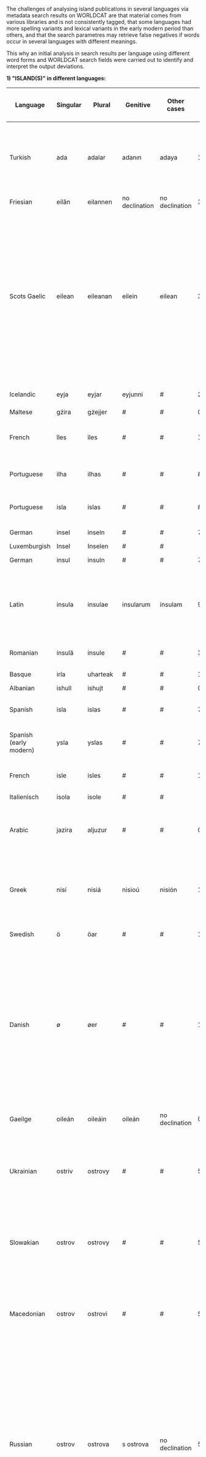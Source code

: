 The challenges of analysing island publications in several languages via metadata search results on WORLDCAT are that material comes from various libraries and is not consistently tagged, that some languages had more spelling variants and lexical variants in the early modern period than others, and that the search parametres may retrieve false negatives if words occur in several languages with different meanings.

This why an initial analysis in search results per language using different word forms and WORLDCAT search fields were carried out to identify and interpret the output deviations.

**1) "ISLAND(S)" in different languages:**

| Language               | Singular | Plural   | Genitive       | Other cases    | ti: 1600-1800: all | su: 1600-1800: all | ti: own language | su: own language    | su: English search | National catalogue       | Results national  | Comments                                                                                                                                                                                                                                                                                                                                                                                                                                                   |
| ---------------------- | -------- | -------- | -------------- | -------------- | ------------------ | ------------------ | ---------------- | ------------------- | ------------------ | ------------------------ | ----------------- | ---------------------------------------------------------------------------------------------------------------------------------------------------------------------------------------------------------------------------------------------------------------------------------------------------------------------------------------------------------------------------------------------------------------------------------------------------------- |
| Turkish                | ada      | adalar   | adanın         | adaya          | 172                | 47                 | 4                | 0                   | 1                  | #                        | #                 | No Ottoman Turkish words are tagged in modern Turkish. 3 works in Ottoman Turkish were found with modern titles. 41 results in title search have no defined language.                                                                                                                                                                                                                                                                                      |
| Friesian               | eilân    | eilannen | no declination | no declination | 3                  | 2                  | 0                | 0                   | 0                  | #                        | #                 |                                                                                                                                                                                                                                                                                                                                                                                                                                                            |
| Scots Gaelic           | eilean   | eileanan | eilein         | eilean         | 3                  | 2                  | 3                | 0                   |                    | Jisc Library Hub         | 9                 | Two of the books were printed in Duneidin, one in Glasgow. The oldest work listed is: Comh-chruinneachidh orannaigh Gaidhealach, le Raonuill MacDomhnuill, aunn 'n Eilean Eigg. Vol. I., by Ronald MacDonald, of the Isle of Eigg.; Angus MacGillivray, of MacGillivray; Duneidiunn : Clo-bhuailt ann le Walter Ruddiman, M, DCC, LXXVI. \[1776\]                                                                                                          |
| Icelandic              | eyja     | eyjar    | eyjunni        | #              | 2                  | 0                  | 0                | 0                   | 32                 | #                        | #                 | Both results are in fact written in Danish.                                                                                                                                                                                                                                                                                                                                                                                                                |
| Maltese                | gżira    | gżejjer  | #              | #              | 0                  | 0                  | 0                | 0                   | 0                  | #                        | #                 |                                                                                                                                                                                                                                                                                                                                                                                                                                                            |
| French                 | îles     | îles     | #              | #              | 154,334            | 17,394             | 72721            | 10349               | 1817               | BNF catalogue générale   | 19363             | Results for "isle" still include many results in English?? SUDOC has only 1127 results?                                                                                                                                                                                                                                                                                                                                                                    |
| Portuguese             | ilha     | ilhas    | #              | #              | #                  | #                  | #                | #                   | 40                 | PORBASE                  | \> 5218           | Most results are in Spanish, partly tagged in Portuguese.                                                                                                                                                                                                                                                                                                                                                                                                  |
| Portuguese             | isla     | islas    | #              | #              | #                  | #                  | #                | #                   | 40                 | PORBASE                  | \> 5218           | Most results are in Spanish, partly tagged in Portuguese.                                                                                                                                                                                                                                                                                                                                                                                                  |
| German                 | insel    | inseln   | #              | #              | 7,121              | 1,205              | 6303             | 119                 | 441                | K10plus                  | 2.326             | 370 items have no identified language!                                                                                                                                                                                                                                                                                                                                                                                                                     |
| Luxemburgish           | Insel    | Inselen  | #              | #              |                    |                    |                  |                     | 0                  | #                        | #                 |                                                                                                                                                                                                                                                                                                                                                                                                                                                            |
| German                 | insul    | insuln   | #              | #              | 7,121              | 1,205              | 6303             | 119                 | 441                | K10plus                  | 2.326             | 370 items have no identified language!                                                                                                                                                                                                                                                                                                                                                                                                                     |
| Latin                  | insula   | insulae  | insularum      | insulam        | 9,356              | 8                  | 5707             | 4                   | 742                | #                        | #                 | Inclusion of different cases makes a huge difference in title search by circa 3000 items! On the other hand, no library uses tags in Latin.                                                                                                                                                                                                                                                                                                                |
| Romanian               | insulă   | insule   | #              | #              | 3,150              | 5                  | 0                | 0                   | 0                  | #                        | #                 | The majority of results in title search are in Latin.                                                                                                                                                                                                                                                                                                                                                                                                      |
| Basque                 | irla     | uharteak | #              | #              | 1                  | 0                  | 0                | 0                   | 0                  | #                        | #                 | The only result found is in Spanish.                                                                                                                                                                                                                                                                                                                                                                                                                       |
| Albanian               | ishull   | ishujt   | #              | #              | 0                  | 0                  | 0                | 0                   | 0                  | #                        | #                 |                                                                                                                                                                                                                                                                                                                                                                                                                                                            |
| Spanish                | isla     | islas    | #              | #              | 7,822              | 1,136              | 5502             | 563                 | 315                | Spanish National LIbrary | 2517              | Catálogo Colectivo REBIUN: Interner Fehler beim Verbindungsaufbau.                                                                                                                                                                                                                                                                                                                                                                                         |
| Spanish (early modern) | ysla     | yslas    | #              | #              | 7,822              | 1,136              | 5502             | 563                 | 315                | Spanish National LIbrary | 2517              | Catálogo Colectivo REBIUN: Interner Fehler beim Verbindungsaufbau.                                                                                                                                                                                                                                                                                                                                                                                         |
| French                 | isle     | isles    | #              | #              | 154,334            | 17,394             | 72721            | 10349               | 1817               | BNF catalogue générale   | 19363             | Catálogo Colectivo REBIUN: Interner Fehler beim Verbindungsaufbau.                                                                                                                                                                                                                                                                                                                                                                                         |
| Italienisch            | isola    | isole    | #              | #              |                    |                    |                  |                     | 295                | #                        | #                 |                                                                                                                                                                                                                                                                                                                                                                                                                                                            |
| Arabic                 | jazira   | aljuzur  | #              | #              | 0                  | 0                  | 0                | 0                   | 2                  | #                        | #                 | PROBLEM: early modern Arabic may have used different words. Transliterations of non-Latin script may vary!!                                                                                                                                                                                                                                                                                                                                                |
| Greek                  | nisí     | nisiá    | nisioú         | nisión         | 1,721              | 87                 | 10               | 0                   | 3                  | #                        | #                 | Greek includes old and modern Greek. One result was in Ottoman Turkish plus Latin. Inclusion of all cases did not affect the search results.                                                                                                                                                                                                                                                                                                               |
| Swedish                | ö        | öar      | #              | #              | 137,308            | 12,339             | 1647             | 6                   | 17                 | #                        | #                 | PROBLEM: result list retrieves "ö" in many contexts.                                                                                                                                                                                                                                                                                                                                                                                                       |
| Danish                 | ø        | øer      | #              | #              | 137,443            | 12,684             | 501              | 88                  | 279                | #                        | #                 | 125 results are in Scottish Gaelic, using "o" in the title in the meaning of "from". Oldest Danish book: En kort dog fuldstændig Historie, af en Islænder ved Navn Arne Joensen, som Anno 1747 kom i Laug med et underjordisk Fruentimmer, og Derefter blev lykkeligen frelset af Hendes Snare, \[S.l.\], trykt i dette Aar.                                                                                                                               |
| Gaeilge                | oileán   | oileáin  | oileán         | no declination | 0                  | 0                  | 0                | 0                   | 0                  | #                        | #                 | PROBLEM: prior to the 20th century, Irish spelling was not normalised.                                                                                                                                                                                                                                                                                                                                                                                     |
| Ukrainian              | ostriv   | ostrovy  | #              | #              | 50                 | 15                 | 0                | 0                   | 0                  | #                        | #                 | Results are Russian, Hebrew or in Western languages. Several results in English, Dutch etc. were tagged with slawic island names and thus showed up in the result list.                                                                                                                                                                                                                                                                                    |
| Slowakian              | ostrov   | ostrovy  | #              | #              | 50                 | 15                 | 0                | 0                   | 0                  | #                        | #                 | Results are Russian, Hebrew or in Western languages. Several results in English, Dutch etc. were tagged with slawic island names and thus showed up in the result list.                                                                                                                                                                                                                                                                                    |
| Macedonian             | ostrov   | ostrovi  | #              | #              | 50                 | 15                 | 0                | 0                   | 0                  | #                        | #                 | Results are Russian, Hebrew or in Western languages. Several results in English, Dutch etc. were tagged with slawic island names and thus showed up in the result list.                                                                                                                                                                                                                                                                                    |
| Russian                | ostrov   | ostrova  | s ostrova      | no declination | 50                 | 15                 | 41               | 1                   | 34                 | #                        | #                 | Most of the Russian results were printed in St. Petersburg. The oldest Russian result listed is the map "Kniga glagolemai︠a︡ kosmografii︠a︡ perevedena bystʹ s rimskago i︠a︡zyka v neī opisany gosudarstva i zemli i znatnye ostrova i v kotoroĭ chasti zhivut katorie li︠u︡di", \[Russia\] : \[publisher not identified\], \[17--\]. Several results in English, Dutch etc. were tagged with slawic island names and thus showed up in the result list. |
| Czech                  | ostrov   | ostrovy  | #              | #              | 50                 | 15                 | 0                | 0                   | 0                  | #                        | #                 | Results are Russian, Hebrew or in Western languages. Several results in English, Dutch etc. were tagged with slawic island names and thus showed up in the result list.                                                                                                                                                                                                                                                                                    |
| Bosnian                | ostrvo   | ostrva   | #              | #              | 0                  | 0                  | 0                | 0                   | 0                  | #                        | #                 | No library catalogues from Bosnia included?                                                                                                                                                                                                                                                                                                                                                                                                                |
| Serbian                | ostrvo   | ostrva   | #              | #              | 0                  | 0                  | 0                | 0                   | 0                  | #                        | #                 | No library catalogues from Serbia included?                                                                                                                                                                                                                                                                                                                                                                                                                |
| Slowenian              | otok     | otoki    | #              | #              | 4                  | 7                  | 0                | 0                   | 0                  | #                        | #                 | All results are foreign results in Slowenian libraries. The languages retrieved are Polish, Japanese and Mongolian.                                                                                                                                                                                                                                                                                                                                        |
| Croatian               | otok     | otoci    | s otoka        | #              | 4                  | 7                  | 0                | 0                   | 0                  | #                        | #                 | All results are foreign results in Slowenian libraries. The languages retrieved are Polish, Japanese and Mongolian.                                                                                                                                                                                                                                                                                                                                        |
| Norwegian              | øy       | øyer     | #              | #              | 2,789              | 110                | 1                | 1                   | 1                  | #                        | #                 | Oldest result: Christiani VI. has lineas offert<br>Autor: Jens Aalborg; Joh Fr Clasen; Susanne Kraft; Christ Rud Müller; Ole Camstrup; Joh Bald Rud Heber; C Sehestedt; N Sass; J Posth; Hans Bloch; J G Obbenhausen; Thom Jensen; Ped Sparkiær; N Feddersen, Verlag: Christianiæ, 1733. The subject result is: Sogneprestenes manntall 1664-1666, by Øyer prestegjeld (Oppland)<br>                                                                      |
| Estonian               | saar     | saartel  | #              | #              | 512                | 66                 | 0                | 0                   | 0                  | #                        | #                 | Comparatively many Hebrew results on a different topic.                                                                                                                                                                                                                                                                                                                                                                                                    |
| Finnish                | saari    | saarilla | #              | #              | 512                | 66                 | 0                | 0                   | 0                  | #                        | #                 | Comparatively many Hebrew results on a different topic.                                                                                                                                                                                                                                                                                                                                                                                                    |
| Latvian                | sala     | salas    | #              | #              | 4,350              | 6                  | 0                | 0                   | 0                  | #                        | #                 | Mostly Spanish results on different topics. One Ottoman Turkish result on different topic.                                                                                                                                                                                                                                                                                                                                                                 |
| Lithuanian             | sala     | salos    | #              | #              | 4,350              | 6                  | 0                | 0                   | 0                  | #                        | #                 | Mostly Spanish results on different topics. One Ottoman Turkish result on different topic.                                                                                                                                                                                                                                                                                                                                                                 |
| Hungarian              | sziget   | szigetek | #              | #              | 12                 | 17                 | 3                | 2                   | 0                  | #                        | #                 | 8 works are German translations or bilingual publications. One of the Hungarian works is a "Marine map depicting the island of St. Ilona" created in around 1800.                                                                                                                                                                                                                                                                                          |
| Polish                 | wyspa    | wyspy    | z wyspy        | na wyspę       | 24                 | 106                | 15               | 13 with no language | 0                  | #                        | #                 | 14 German results retrieved here are German sources in Polish library catalogues. Inclusion of all cases does not affect the search results.                                                                                                                                                                                                                                                                                                               |
| Ottoman Turkish        |          |          |                | #              |                    |                    |                  |                     | 1                  | #                        | #                 |                                                                                                                                                                                                                                                                                                                                                                                                                                                            |
| English                | island   | islands  | no declination | no declination | 58,742             | 16,849             | 28,763           | 11335               | 11335              | Jisc Library Hub         | 7340 (for island) |                                                                                                                                                                                                                                                                                                                                                                                                                                                            |
| Not defined            | #        | #        | #              | #              | #                  | #                  | #                | #                   | 612                | #                        | #                 |                                                                                                                                                                                                                                                                                                                                                                                                                                                            |
| Dutch                  | eiland   | eilanden | van het eiland | no declination | 1,782              | 136                | 1154             | 65                  | 482                | #                        | #                 |                                                                                                                                                                                                                                                                                                                                                                                                                                                            |
| Multilingual           | #        | #        | #              | #              | #                  | #                  | #                | #                   | 162                | #                        | #                 |                                                                                                                                                                                                                                                                                                                                                                                                                                                            |
| Hebrew                 | #        | #        | #              | #              | #                  | #                  | #                | #                   | 10                 | #                        | #                 |                                                                                                                                                                                                                                                                                                                                                                                                                                                            |
| Catalonian             | illa     | illes    | #              | #              | 4,943              | 188                | 5                | 5                   | 3                  | #                        | #                 | The vast majority of results are in Spanish and Latin but come with Catalonian tags.                                                                                                                                                                                                                                                                                                                                                                       |
| Welsh                  | ynys     | ynysoedd | no declination | no declination | 53                 | 20                 | 35               | 20                  | 1                  | Jisc Library Hub         | 51                | All works that are not Welsh are map / landscape engravings that include Welsh island / place names in English titles.                                                                                                                                                                                                                                                                                                                                     |
| Church slawonic        | #        | #        | #              | #              | #                  | #                  | #                | #                   | 1                  | #                        | #                 |                                                                                                                                                                                                                                                                                                                                                                                                                                                            |
| Faröisch               | #        | #        | #              | #              | #                  | #                  | #                | #                   | 1                  | #                        | #                 |                                                                                                                                                                                                                                                                                                                                                                                                                                                            |
| Old Norse              | #        | #        | #              | #              | #                  | #                  | #                | #                   | 1                  | #                        | #                 |    

**2) Results for specific ISLAND NAMES:**

In order to identify the best query structure, the following manual searches were carried out in Worldcat:

|Query|Number of all results between 1600 and 1800|Number of German results|Oldest result|
|---|---|---|---|
|kw: island OR insula |52722|1123|Riddarholmskyrkan från nordost, by Erik Dahlbergh, ca. 1600|
|kw: island|49237|982|Portraits of Juan Rodriguez Cabrillo and Sebastian Viscaino, ca.1540 & ca.1600|   
|su: island|15103|405|Samling af Kort af forskellige kartografer fra det 16. århundrede, 22: Saxonum regionis quatenus eius gentis ... [Danmark, syd], by Christian Sgorothenus et al., ca. 1600|   
|su: islands|15103|405|Samling af Kort af forskellige kartografer fra det 16. århundrede, 22: Saxonum regionis quatenus eius gentis ... [Danmark, syd], by Christian Sgorothenus et al., ca. 1600|
|su: island OR insula|15107|405|Samling af Kort af forskellige kartografer fra det 16. århundrede, 22: Saxonum regionis quatenus eius gentis ... [Danmark, syd], by Christian Sgorothenus et al., ca. 1600|
|su: insel|440|52|Polvs arcticvs siue tract[us] septentrionalis, by Matthias Quad and Johannes Bussemacher, Coloniæ/Köln: Ex officina typographica Jani Bussemechers, 1600|
|su: insel OR island|15522|455|Samling af Kort af forskellige kartografer fra det 16. århundrede, 22: Saxonum regionis quatenus eius gentis ... [Danmark, syd], by Christian Sgorothenus et al., ca. 1600|
|su: Zypern|111|4||
|ti: Zypern|54|43||
|su: Cyprus|224|8||
|ti: Cyprus OR Zypern OR Chypre OR Cypria|907|69| Cyprus insula laeta choris, blandorum et mater amorum (map), sumptibus Ioannis Ianssonii (Amstelodami), 1600-1699|
|ti: Creta OR Kreta OR Candia|1,711|463||
|su: Crete|745|21|Candie. Par Beaulieu (Map, ca. 1600)|
|su: Creta|40|1|Candia, by Philippe Galle and Abraham Ortelius and Jan Baptista Vrients, Antuerpiae, apud Ioannem Bapt. Urientium, 1601|
|su: Candia|83|1|Spaggia della città di Candia (1612)|
|su: Islands Maps Early Works to 1800|2159|||
|su: insul OR insula OR isle OR insel OR island OR inseln OR insuln OR isola OR ilha|17554|538|Samling af Kort af forskellige kartografer fra det 16. århundrede, 22: Saxonum regionis quatenus eius gentis ... [Danmark, syd], by Christian Sgorothenus et al., ca. 1600|
|kw: insul OR insula OR isle OR insel OR island OR inseln OR insuln OR isola OR ilha|95376|7696|Riddarholmskyrkan från nordost, by Erik Dahlbergh, ca. 1600|
|ti: insul OR insula OR isle OR insel OR island OR inseln OR insuln OR isola OR ilha|59923|6598|Riddarholmskyrkan från nordost, by Erik Dahlbergh, ca. 1600|
|ti:/su: insul OR insula OR isle OR insel OR island OR inseln OR insuln OR isola OR ilha|58567|5391|Riddarholmskyrkan från nordost, by Erik Dahlbergh, ca. 1600|

3) Deductions for the best possible QUERY STRUCTURE:

Title searches retrieved very high results for word stems such as "Cypr*" (for variations of Cyprus in several languages), but those results typically included many names of persons (such as "Cyprianus") or botanical names (e.g. "cypress) that distorted the overall output. At the same time, searches for very specific island names in just one language seemed to complicate the process.

Using island terms in different languages or island names as "subjects" (su:) retrieved lower results in comparison with "title" searches, and as keywords are not normalised, adding several spelling variants made a difference. The **gap between "title" and "subject" results** was greatest in **French** where the title search retrieved nearly seven times as many results. (ti:) and (su:) cannot be combined through "OR", which is why combined searches in title and subject lower the result output. The comparative search output in **national library catalogues** was in most languages half-way between the WORLDCAT results for "title" and "subject" searches. It is unclear whether WORLDCAT includes more duplicates or if national library catalogues tend to miss out on items published or distributed "abroad".

"Keyword" searches (kw:) retrieved **2.5 times as many results** as "subject" searches, but here, too, the language was not normalised and adding the same keyword in different languages (e.g. English and Latin) increased the overall output. Also, "keyword" searches in WORLDCAT consider all fields including publication places and tend to retrieve more false negatives:

<quote>Keyword, kw:, coffee or tea and house+

[keyword searches: publication year, ISBN, geographic codes, map data, and all the information found in the Author, Title, Notes, Publisher, Publisher location, and Subject indexes]</quote>

Latin books entitled **"de insulis"** can only be found via direct title search as most Latin items in WORLDCAT do not have any keywords or tags at all. In general, missing metadata in the catalogues of the owning libraries influence the search results. 

In order to capture as many relevant search results as possible, the following steps were taken:

*a) Joint title search (ti:) for the word "island" in several languages with "OR":*

This is necessary because even a book using the Latin word "insula" could, in fact, be written in German, and because the trial searches have shown that even a Danish depiction of Riddarholm islet in the old town of Stockholm was captured by "title" searches in English and German. Filtering by individual languages would have excluded too many results in related languages or bilingual publications.

The **Scandinavian languages** had to be selected separately, though, because their island names could be read as invidual characters in words rather than words of their own. In addition, the **Swedish National Library Catalogue"** was manually searched for additional works.

**Slawonic languages** were widely absent in the first place and a check in the Polish national library catalogue revealed that most island works from the early modern period kept in Polish institutions are foreign language works. 

**Ottoman Turkish** works from the **Turkish National Library Catalogue** turned out to be irrelevant for the research project.

*b) Merged title search (ti:) for (European) island names in several languages with "OR"

*c) Subject search (su:) or keyword search (kw:) for names of non-European islands (in the language of their early modern colonizers)*


